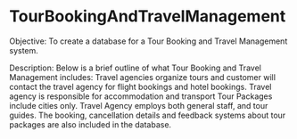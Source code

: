 # TourBookingAndTravelManagement

Objective:
To create a database for a Tour Booking and Travel Management system.

Description:
Below is a brief outline of what Tour Booking and Travel Management includes:
Travel agencies organize tours and customer will contact the travel agency for flight bookings and hotel bookings. Travel agency is responsible for accommodation and transport
Tour Packages include cities only.
Travel Agency employs both general staff, and tour guides. The booking, cancellation details and feedback systems about tour packages are also included in the database.
